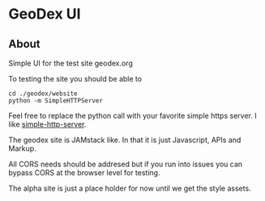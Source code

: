# GeoDex UI

## About

Simple UI for the test site geodex.org

To testing the site you should be able to 

```
cd ./geodex/website
python -m SimpleHTTPServer
```

Feel free to replace the python call with your favorite 
simple https server.   I like [simple-http-server](https://github.com/TheWaWaR/simple-http-server).

The geodex site is JAMstack like.  In that it is just Javascript, APIs and Markup.  

All CORS needs should be addresed but if you run into issues you can bypass CORS at the 
browser level for testing. 

The alpha site is just a place holder for now until we get the style assets. 


